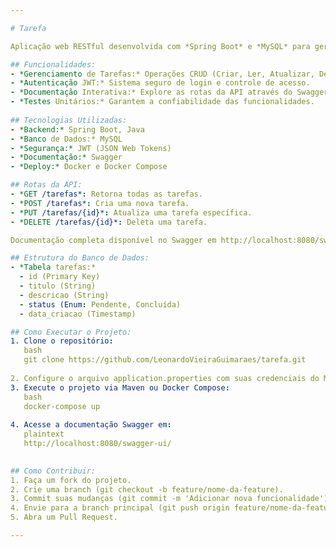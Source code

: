 ```yaml
---

# Tarefa

Aplicação web RESTful desenvolvida com *Spring Boot* e *MySQL* para gerenciamento de tarefas, com autenticação segura via JWT, documentação interativa com Swagger e deploy via Docker.

## Funcionalidades:
- *Gerenciamento de Tarefas:* Operações CRUD (Criar, Ler, Atualizar, Deletar) para tarefas.
- *Autenticação JWT:* Sistema seguro de login e controle de acesso.
- *Documentação Interativa:* Explore as rotas da API através do Swagger.
- *Testes Unitários:* Garantem a confiabilidade das funcionalidades.
  
## Tecnologias Utilizadas:
- *Backend:* Spring Boot, Java
- *Banco de Dados:* MySQL
- *Segurança:* JWT (JSON Web Tokens)
- *Documentação:* Swagger
- *Deploy:* Docker e Docker Compose

## Rotas da API:
- *GET /tarefas*: Retorna todas as tarefas.
- *POST /tarefas*: Cria uma nova tarefa.
- *PUT /tarefas/{id}*: Atualiza uma tarefa específica.
- *DELETE /tarefas/{id}*: Deleta uma tarefa.

Documentação completa disponível no Swagger em http://localhost:8080/swagger-ui/.

## Estrutura do Banco de Dados:
- *Tabela tarefas:*
  - id (Primary Key)
  - titulo (String)
  - descricao (String)
  - status (Enum: Pendente, Concluída)
  - data_criacao (Timestamp)

## Como Executar o Projeto:
1. Clone o repositório:
   bash
   git clone https://github.com/LeonardoVieiraGuimaraes/tarefa.git
   
2. Configure o arquivo application.properties com suas credenciais do MySQL.
3. Execute o projeto via Maven ou Docker Compose:
   bash
   docker-compose up
   
4. Acesse a documentação Swagger em:
   plaintext
   http://localhost:8080/swagger-ui/
   

## Como Contribuir:
1. Faça um fork do projeto.
2. Crie uma branch (git checkout -b feature/nome-da-feature).
3. Commit suas mudanças (git commit -m 'Adicionar nova funcionalidade').
4. Envie para a branch principal (git push origin feature/nome-da-feature).
5. Abra um Pull Request.

---
```

